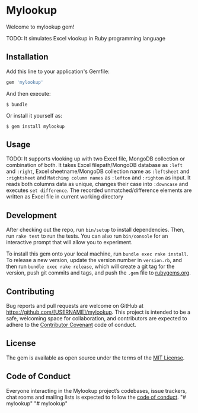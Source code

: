 # Mylookup

Welcome to mylookup gem! 

TODO: It simulates Excel vlookup in Ruby programming language 

## Installation

Add this line to your application's Gemfile:

```ruby
gem 'mylookup'
```

And then execute:

    $ bundle

Or install it yourself as:

    $ gem install mylookup

## Usage

TODO: It supports vlooking up with two Excel file, MongoDB collection or
combination of both. It takes Excel filepath/MongoDB database as `:left` and `:right`, Excel
sheetname/MongoDB collection name as `:leftsheet` and `:rightsheet` and `Matching column names` as `:lefton` and
`:righton` as input. It reads both columns data as unique, changes their case
into `:downcase` and executes `set difference`. The recorded
unmatched/difference elements are written as Excel file in current working
directory

## Development

After checking out the repo, run `bin/setup` to install dependencies. Then, run `rake test` to run the tests. You can also run `bin/console` for an interactive prompt that will allow you to experiment.

To install this gem onto your local machine, run `bundle exec rake install`. To release a new version, update the version number in `version.rb`, and then run `bundle exec rake release`, which will create a git tag for the version, push git commits and tags, and push the `.gem` file to [rubygems.org](https://rubygems.org).

## Contributing

Bug reports and pull requests are welcome on GitHub at https://github.com/[USERNAME]/mylookup. This project is intended to be a safe, welcoming space for collaboration, and contributors are expected to adhere to the [Contributor Covenant](http://contributor-covenant.org) code of conduct.

## License

The gem is available as open source under the terms of the [MIT License](http://opensource.org/licenses/MIT).

## Code of Conduct

Everyone interacting in the Mylookup project’s codebases, issue trackers, chat rooms and mailing lists is expected to follow the [code of conduct](https://github.com/[USERNAME]/vlookup/blob/master/CODE_OF_CONDUCT.md).
"# mylookup" 
"# mylookup" 
